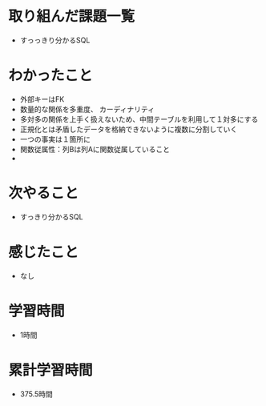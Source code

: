 # 取り組んだ課題一覧
- すっっきり分かるSQL

# わかったこと
- 外部キーはFK
- 数量的な関係を多重度、 カーディナリティ
- 多対多の関係を上手く扱えないため、中間テーブルを利用して１対多にする
- 正規化とは矛盾したデータを格納できないように複数に分割していく
- 一つの事実は１箇所に
- 関数従属性：列Bは列Aに関数従属していること
- 
# 次やること
- すっきり分かるSQL

# 感じたこと
- なし

# 学習時間
- 1時間

# 累計学習時間
- 375.5時間
